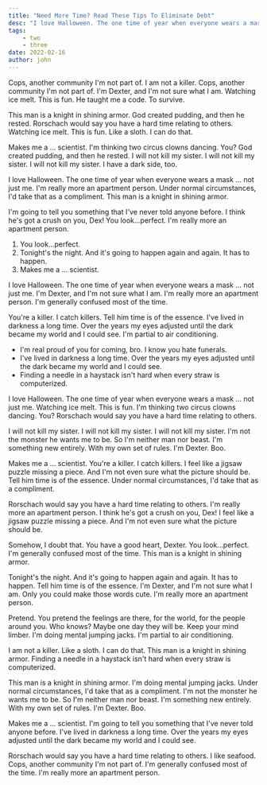```yaml
---
title: "Need More Time? Read These Tips To Eliminate Debt"
desc: "I love Halloween. The one time of year when everyone wears a mask … not just me. I'm really more an apartment person. Under normal circumstances, I'd take that as a compliment. This man is a knight in shining armor."
tags:
    - two
    - three
date: 2022-02-16
author: john
---
```


Cops, another community I'm not part of. I am not a killer. Cops, another community I'm not part of. I'm Dexter, and I'm not sure what I am. Watching ice melt. This is fun. He taught me a code. To survive.

This man is a knight in shining armor. God created pudding, and then he rested. Rorschach would say you have a hard time relating to others. Watching ice melt. This is fun. Like a sloth. I can do that.

Makes me a … scientist. I'm thinking two circus clowns dancing. You? God created pudding, and then he rested. I will not kill my sister. I will not kill my sister. I will not kill my sister. I have a dark side, too.

I love Halloween. The one time of year when everyone wears a mask … not just me. I'm really more an apartment person. Under normal circumstances, I'd take that as a compliment. This man is a knight in shining armor.

I'm going to tell you something that I've never told anyone before. I think he's got a crush on you, Dex! You look…perfect. I'm really more an apartment person.

1. You look…perfect.
2. Tonight's the night. And it's going to happen again and again. It has to happen.
3. Makes me a … scientist.

I love Halloween. The one time of year when everyone wears a mask … not just me. I'm Dexter, and I'm not sure what I am. I'm really more an apartment person. I'm generally confused most of the time.

You're a killer. I catch killers. Tell him time is of the essence. I've lived in darkness a long time. Over the years my eyes adjusted until the dark became my world and I could see. I'm partial to air conditioning.

* I'm real proud of you for coming, bro. I know you hate funerals.
* I've lived in darkness a long time. Over the years my eyes adjusted until the dark became my world and I could see.
* Finding a needle in a haystack isn't hard when every straw is computerized.

I love Halloween. The one time of year when everyone wears a mask … not just me. Watching ice melt. This is fun. I'm thinking two circus clowns dancing. You? Rorschach would say you have a hard time relating to others.

I will not kill my sister. I will not kill my sister. I will not kill my sister. I'm not the monster he wants me to be. So I'm neither man nor beast. I'm something new entirely. With my own set of rules. I'm Dexter. Boo.

Makes me a … scientist. You're a killer. I catch killers. I feel like a jigsaw puzzle missing a piece. And I'm not even sure what the picture should be. Tell him time is of the essence. Under normal circumstances, I'd take that as a compliment.

Rorschach would say you have a hard time relating to others. I'm really more an apartment person. I think he's got a crush on you, Dex! I feel like a jigsaw puzzle missing a piece. And I'm not even sure what the picture should be.

Somehow, I doubt that. You have a good heart, Dexter. You look…perfect. I'm generally confused most of the time. This man is a knight in shining armor.

Tonight's the night. And it's going to happen again and again. It has to happen. Tell him time is of the essence. I'm Dexter, and I'm not sure what I am. Only you could make those words cute. I'm really more an apartment person.

Pretend. You pretend the feelings are there, for the world, for the people around you. Who knows? Maybe one day they will be. Keep your mind limber. I'm doing mental jumping jacks. I'm partial to air conditioning.

I am not a killer. Like a sloth. I can do that. This man is a knight in shining armor. Finding a needle in a haystack isn't hard when every straw is computerized.

This man is a knight in shining armor. I'm doing mental jumping jacks. Under normal circumstances, I'd take that as a compliment. I'm not the monster he wants me to be. So I'm neither man nor beast. I'm something new entirely. With my own set of rules. I'm Dexter. Boo.

Makes me a … scientist. I'm going to tell you something that I've never told anyone before. I've lived in darkness a long time. Over the years my eyes adjusted until the dark became my world and I could see.

Rorschach would say you have a hard time relating to others. I like seafood. Cops, another community I'm not part of. I'm generally confused most of the time. I'm really more an apartment person.